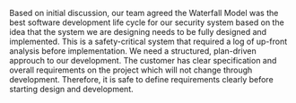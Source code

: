Based on initial discussion, our team agreed the Waterfall Model was the best software development life cycle for our security system based on the idea that the system we are designing needs to be fully designed and implemented. This is a safety-critical system that required a log of up-front analysis before implementation. We need a structured, plan-driven approuch to our development. The customer has clear specification and overall requirements on the project which will not change through development. Therefore, it is safe to define requirements clearly before starting design and development.

